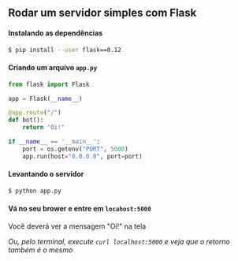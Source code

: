 ## Rodar um servidor simples com Flask

#### Instalando as dependências

```sh
$ pip install --user flask==0.12
```

#### Criando um arquivo `app.py`

```py
from flask import Flask

app = Flask(__name__)

@app.route("/")
def bot():
    return "Oi!"

if __name__ == '__main__':
    port = os.getenv("PORT", 5000)
    app.run(host="0.0.0.0", port=port)
```

#### Levantando o servidor
```sh
$ python app.py
```

#### Vá no seu brower e entre em `locahost:5000`

Você deverá ver a mensagem "Oi!" na tela

*Ou, pelo terminal, execute `curl localhost:5000` e veja que o retorno também é o mesmo*
